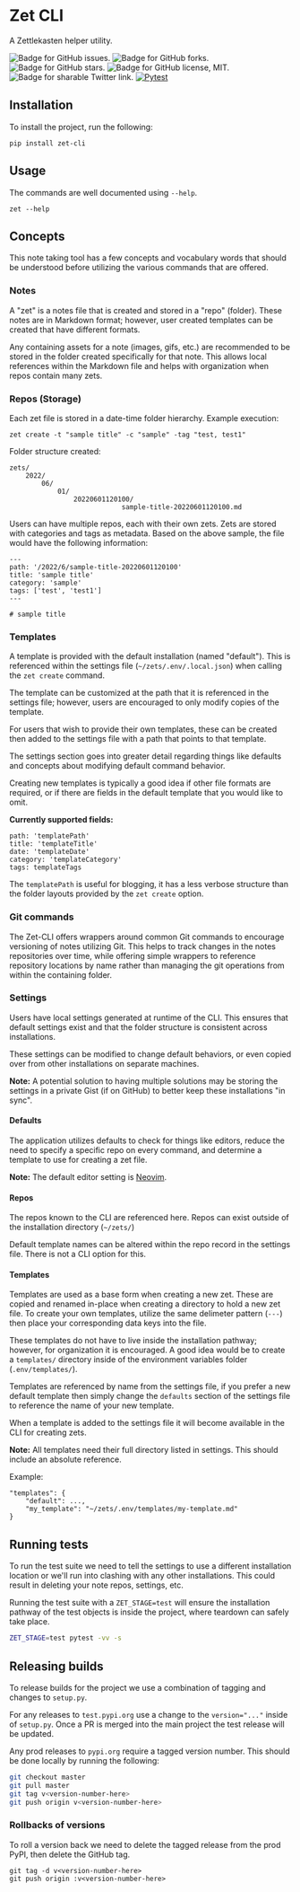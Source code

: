 # Zet CLI
A Zettlekasten helper utility.

<img src="https://img.shields.io/github/issues/mattdood/zet-cli"
    target="https://github.com/mattdood/graph-ein/issues"
    alt="Badge for GitHub issues."/>
<img src="https://img.shields.io/github/forks/mattdood/zet-cli"
    target="https://github.com/mattdood/zet-cli/forks"
    alt="Badge for GitHub forks."/>
<img src="https://img.shields.io/github/stars/mattdood/zet-cli"
    alt="Badge for GitHub stars."/>
<img src="https://img.shields.io/github/license/mattdood/zet-cli"
    target="https://github.com/mattdood/zet-cli/raw/master/LICENSE"
    alt="Badge for GitHub license, MIT."/>
<img src="https://img.shields.io/twitter/url?url=https%3A%2F%2Fgithub.com%2Fmattdood%2Fzet-cli"
    target="https://twitter.com/intent/tweet?text=Wow:&url=https%3A%2F%2Fgithub.com%2Fmattdood%2Fzet-cli"
    alt="Badge for sharable Twitter link."/>
[![Pytest](https://github.com/mattdood/zet-cli/actions/workflows/ci.yml/badge.svg)](https://github.com/mattdood/zet-cli/actions/workflows/ci.yml)


## Installation
To install the project, run the following:

```
pip install zet-cli
```

## Usage
The commands are well documented using `--help`.

```
zet --help
```

## Concepts
This note taking tool has a few concepts and vocabulary words that should be
understood before utilizing the various commands that are offered.

### Notes
A "zet" is a notes file that is created and stored in a "repo" (folder).
These notes are in Markdown format; however, user created templates
can be created that have different formats.

Any containing assets for a note (images, gifs, etc.) are recommended
to be stored in the folder created specifically for that note. This
allows local references within the Markdown file and helps with
organization when repos contain many zets.

### Repos (Storage)
Each zet file is stored in a date-time folder hierarchy.
Example execution:

```
zet create -t "sample title" -c "sample" -tag "test, test1"
```

Folder structure created:

```
zets/
    2022/
        06/
            01/
                20220601120100/
                            sample-title-20220601120100.md
```

Users can have multiple repos, each with their own zets.
Zets are stored with categories and tags as metadata. Based on the
above sample, the file would have the following information:

```
---
path: '/2022/6/sample-title-20220601120100'
title: 'sample title'
category: 'sample'
tags: ['test', 'test1']
---

# sample title
```

### Templates
A template is provided with the default installation (named "default").
This is referenced within the settings file (`~/zets/.env/.local.json`)
when calling the `zet create` command.

The template can be customized at the path that it is referenced in the
settings file; however, users are encouraged to only modify copies of the template.

For users that wish to provide their own templates, these can be created
then added to the settings file with a path that points to that template.

The settings section goes into greater detail regarding things like defaults
and concepts about modifying default command behavior.

Creating new templates is typically a good idea if other file formats are required,
or if there are fields in the default template that you would like to omit.

**Currently supported fields:**
```
path: 'templatePath'
title: 'templateTitle'
date: 'templateDate'
category: 'templateCategory'
tags: templateTags
```

The `templatePath` is useful for blogging, it has a less verbose structure
than the folder layouts provided by the `zet create` option.

### Git commands
The Zet-CLI offers wrappers around common Git commands to encourage
versioning of notes utilizing Git. This helps to track changes in the notes
repositories over time, while offering simple wrappers to reference repository
locations by name rather than managing the git operations from within the
containing folder.

### Settings
Users have local settings generated at runtime of the CLI. This ensures that
default settings exist and that the folder structure is consistent across installations.

These settings can be modified to change default behaviors, or even copied over from
other installations on separate machines.

**Note:** A potential solution to having multiple solutions may be storing the settings
in a private Gist (if on GitHub) to better keep these installations "in sync".

#### Defaults
The application utilizes defaults to check for things like editors, reduce the
need to specify a specific repo on every command, and determine a template to use
for creating a zet file.

**Note:** The default editor setting is [Neovim](https://neovim.io/).

#### Repos
The repos known to the CLI are referenced here. Repos can exist outside of the
installation directory (`~/zets/`)

Default template names can be altered within the repo record in the settings file.
There is not a CLI option for this.

#### Templates
Templates are used as a base form when creating a new zet. These are copied
and renamed in-place when creating a directory to hold a new zet file. To create
your own templates, utilize the same delimeter pattern (`---`) then place your
corresponding data keys into the file.

These templates do not have to live inside the installation pathway; however,
for organization it is encouraged. A good idea would be to create a `templates/`
directory inside of the environment variables folder (`.env/templates/`).

Templates are referenced by name from the settings file, if you prefer a new default
template then simply change the `defaults` section of the settings file to reference
the name of your new template.

When a template is added to the settings file it will become available in the
CLI for creating zets.

**Note:** All templates need their full directory listed in settings. This should
include an absolute reference.

Example:
```
"templates": {
    "default": ...,
    "my_template": "~/zets/.env/templates/my-template.md"
}
```

## Running tests
To run the test suite we need to tell the settings to use a different installation
location or we'll run into clashing with any other installations. This could
result in deleting your note repos, settings, etc.

Running the test suite with a `ZET_STAGE=test` will ensure the installation
pathway of the test objects is inside the project, where teardown can safely take place.

```bash
ZET_STAGE=test pytest -vv -s
```

## Releasing builds
To release builds for the project we use a combination of tagging and changes to
`setup.py`.

For any releases to `test.pypi.org` use a change to the `version="..."` inside of
`setup.py`. Once a PR is merged into the main project the test release will be updated.

Any prod releases to `pypi.org` require a tagged version number. This should be done locally
by running the following:

```bash
git checkout master
git pull master
git tag v<version-number-here>
git push origin v<version-number-here>
```

### Rollbacks of versions
To roll a version back we need to delete the tagged release from the prod PyPI,
then delete the GitHub tag.

```
git tag -d v<version-number-here>
git push origin :v<version-number-here>
```

